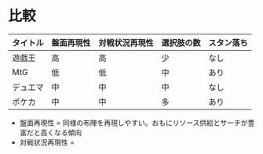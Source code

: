 # 比較
|タイトル|盤面再現性|対戦状況再現性|選択肢の数|スタン落ち|
|---|---|---|---|---|
|遊戯王|高|高|少|なし|
|MtG|低|低|中|あり|
|デュエマ|中|中|中|なし|
|ポケカ|中|中|多|あり|

- 盤面再現性 = 同様の布陣を再現しやすい。おもにリソース供給とサーチが豊富だと高くなる傾向
- 対戦状況再現性 = 
